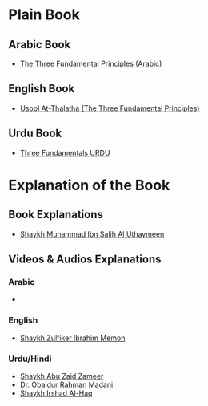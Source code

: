 # Plain Book

## Arabic Book
- [The Three Fundamental Principles (Arabic)](Arabic%20-%20Usool%20At-Thalatha%20(The%20Three%20Fundamental%20Principles).pdf)

## English Book
- [Usool At-Thalatha (The Three Fundamental Principles)](Usool%20At-Thalatha%20(The%20Three%20Fundamental%20Principles).pdf)

## Urdu Book
- [Three Fundamentals URDU](Three%20Fundamentals%20(Urdu).pdf)

# Explanation of the Book

## Book Explanations
- [Shaykh Muhammad Ibn Salih Al Uthaymeen](Three%20Fundamental%20Principles%20(E.%20Uthaymeen).pdf)

## Videos & Audios Explanations
### Arabic
- 
### English
- [Shaykh Zulfiker Ibrahim Memon](https://www.youtube.com/watch?v=dVPfDx4hSKc&list=PLC6daajq6Qj_LW87J7RYmZiSR4b-ZWNP9)
### Urdu/Hindi
- [Shaykh Abu Zaid Zameer](https://www.youtube.com/watch?v=P_sYujP6qV0&list=PLgpPOIQ2eEw13DHyAcSdzxDtQpE14NDHC)
- [Dr. Obaidur Rahman Madani](https://www.youtube.com/playlist?list=PLEN196nOejOhlZP77QE-iCjv1rf2MAQmS)
- [Shaykh Irshad Al-Haq](https://www.youtube.com/playlist?list=PL98jztrfutUS-M7RJepUaHYuw28OH8u8-)
